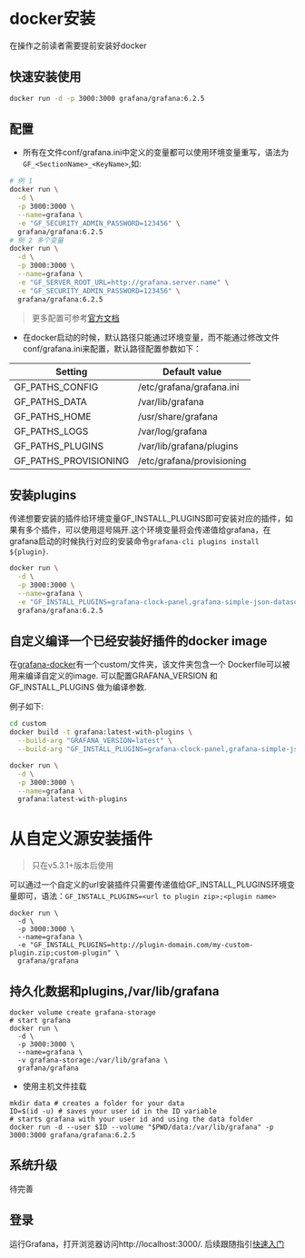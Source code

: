 # docker安装

在操作之前读者需要提前安装好docker


## 快速安装使用

```bash
docker run -d -p 3000:3000 grafana/grafana:6.2.5 
```


## 配置

* 所有在文件conf/grafana.ini中定义的变量都可以使用环境变量重写，语法为``GF_<SectionName>_<KeyName>``,如:

```bash
# 例 1
docker run \
  -d \
  -p 3000:3000 \
  --name=grafana \
  -e "GF_SECURITY_ADMIN_PASSWORD=123456" \
  grafana/grafana:6.2.5 
# 例 2 多个变量
docker run \
  -d \
  -p 3000:3000 \
  --name=grafana \
  -e "GF_SERVER_ROOT_URL=http://grafana.server.name" \
  -e "GF_SECURITY_ADMIN_PASSWORD=123456" \
  grafana/grafana:6.2.5 
```

> 更多配置可参考[官方文档](https://grafana.com/docs/installation/configuration/)

* 在docker启动的时候，默认路径只能通过环境变量，而不能通过修改文件conf/grafana.ini来配置，默认路径配置参数如下： 

| Setting               | Default value             |
|-----------------------|---------------------------|
| GF_PATHS_CONFIG       | /etc/grafana/grafana.ini  |
| GF_PATHS_DATA         | /var/lib/grafana          |
| GF_PATHS_HOME         | /usr/share/grafana        |
| GF_PATHS_LOGS         | /var/log/grafana          |
| GF_PATHS_PLUGINS      | /var/lib/grafana/plugins  |
| GF_PATHS_PROVISIONING | /etc/grafana/provisioning |



## 安装plugins


传递想要安装的插件给环境变量GF_INSTALL_PLUGINS即可安装对应的插件，如果有多个插件，可以使用逗号隔开.这个环境变量将会传递值给grafana，在grafana启动的时候执行对应的安装命令``grafana-cli plugins install ${plugin}``.

```bash
docker run \
  -d \
  -p 3000:3000 \
  --name=grafana \
  -e "GF_INSTALL_PLUGINS=grafana-clock-panel,grafana-simple-json-datasource" \
  grafana/grafana:6.2.5 
```


## 自定义编译一个已经安装好插件的docker image

在[grafana-docker](https://github.com/grafana/grafana-docker)有一个custom/文件夹，该文件夹包含一个 Dockerfile可以被用来编译自定义的image. 可以配置GRAFANA_VERSION 和 GF_INSTALL_PLUGINS 做为编译参数.

例子如下:

```bash
cd custom
docker build -t grafana:latest-with-plugins \
  --build-arg "GRAFANA_VERSION=latest" \
  --build-arg "GF_INSTALL_PLUGINS=grafana-clock-panel,grafana-simple-json-datasource" .

docker run \
  -d \
  -p 3000:3000 \
  --name=grafana \
  grafana:latest-with-plugins
```






# 从自定义源安装插件
> 只在v5.3.1+版本后使用

可以通过一个自定义的url安装插件只需要传递值给GF_INSTALL_PLUGINS环境变量即可，语法：``GF_INSTALL_PLUGINS=<url to plugin zip>;<plugin name>``

```
docker run \
  -d \
  -p 3000:3000 \
  --name=grafana \
  -e "GF_INSTALL_PLUGINS=http://plugin-domain.com/my-custom-plugin.zip;custom-plugin" \
  grafana/grafana
```

## 持久化数据和plugins,/var/lib/grafana

```
docker volume create grafana-storage
# start grafana
docker run \
  -d \
  -p 3000:3000 \
  --name=grafana \
  -v grafana-storage:/var/lib/grafana \
  grafana/grafana
```

* 使用主机文件挂载

```
mkdir data # creates a folder for your data
ID=$(id -u) # saves your user id in the ID variable
# starts grafana with your user id and using the data folder
docker run -d --user $ID --volume "$PWD/data:/var/lib/grafana" -p 3000:3000 grafana/grafana:6.2.5 
```

## 系统升级

待完善


## 登录


运行Grafana，打开浏览器访问http://localhost:3000/. 后续跟随指引[快速入门](./get_started.md)

